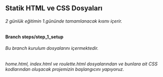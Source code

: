 ## Statik HTML ve CSS Dosyaları
###### 2 günlük eğitimin 1.gününde tamamlanacak kısmı içerir.


#### Branch steps/step_1_setup 
###### Bu branch kurulum dosyalarını içermektedir.
###### home.html, index.html ve roulette.html dosyalarından ve bunlara ait CSS kodlarından oluşacak projemizin başlangıcını yapıyoruz.